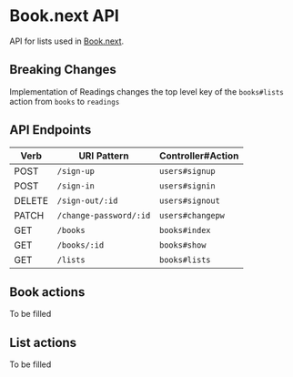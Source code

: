# Book.next API

API for lists used in [Book.next](https://github.com/Sofistication/book-next).

## Breaking Changes

Implementation of Readings changes the top level key of the `books#lists` action from `books` to `readings`

## API Endpoints

| Verb | URI Pattern | Controller#Action |
|---|---|---|
| POST | `/sign-up` | `users#signup` |
| POST | `/sign-in` | `users#signin` |
| DELETE | `/sign-out/:id` | `users#signout` |
| PATCH | `/change-password/:id` | `users#changepw` |
| GET | `/books` | `books#index` |
| GET | `/books/:id` | `books#show` |
| GET | `/lists` | `books#lists` |

## Book actions

To be filled

## List actions

To be filled
